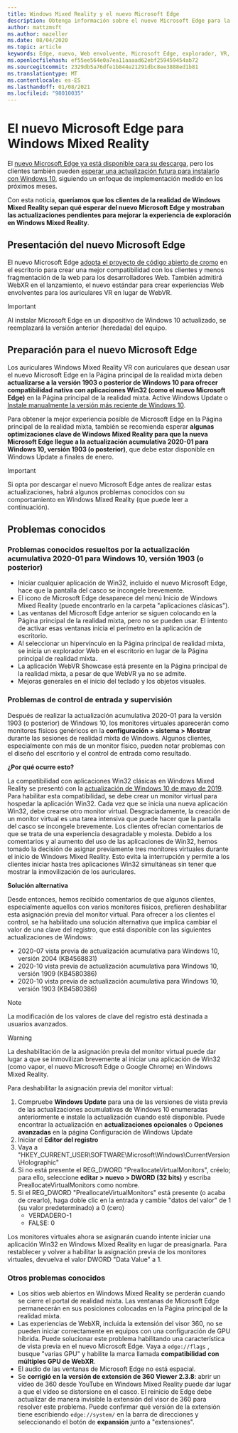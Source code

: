 ```yaml
---
title: Windows Mixed Reality y el nuevo Microsoft Edge
description: Obtenga información sobre el nuevo Microsoft Edge para la realidad mixta, incluido lo que se espera, las actualizaciones que se van a buscar y los problemas conocidos.
author: mattzmsft
ms.author: mazeller
ms.date: 08/04/2020
ms.topic: article
keywords: Edge, nuevo, Web envolvente, Microsoft Edge, explorador, VR, 360, 360 video, 360 Viewer, webxr, webvr
ms.openlocfilehash: ef55ee564e0a7ea11aaaad62ebf259459454ab72
ms.sourcegitcommit: 2329db5a76dfe1b844e21291dbc8ee3888ed1b81
ms.translationtype: MT
ms.contentlocale: es-ES
ms.lasthandoff: 01/08/2021
ms.locfileid: "98010035"
---
```

# <a name="the-new-microsoft-edge-for-windows-mixed-reality"></a>El nuevo Microsoft Edge para Windows Mixed Reality

El [nuevo Microsoft Edge ya está disponible para su descarga](https://blogs.windows.com/windowsexperience/?p=173496), pero los clientes también pueden [esperar una actualización futura para instalarlo con Windows 10](https://blogs.windows.com/msedgedev/2020/01/15/upgrading-new-microsoft-edge-79-chromium/), siguiendo un enfoque de implementación medido en los próximos meses. 

Con esta noticia, **queríamos que los clientes de la realidad de Windows Mixed Reality sepan qué esperar del nuevo Microsoft Edge y mostraban las actualizaciones pendientes para mejorar la experiencia de exploración en Windows Mixed Reality**.

## <a name="introducing-the-new-microsoft-edge"></a>Presentación del nuevo Microsoft Edge

El nuevo Microsoft Edge [adopta el proyecto de código abierto de cromo](https://blogs.windows.com/windowsexperience/2018/12/06/microsoft-edge-making-the-web-better-through-more-open-source-collaboration/) en el escritorio para crear una mejor compatibilidad con los clientes y menos fragmentación de la web para los desarrolladores Web. También admitirá WebXR en el lanzamiento, el nuevo estándar para crear experiencias Web envolventes para los auriculares VR en lugar de WebVR.

>[!IMPORTANT]
>Al instalar Microsoft Edge en un dispositivo de Windows 10 actualizado, se reemplazará la versión anterior (heredada) del equipo.

## <a name="getting-ready-for-the-new-microsoft-edge"></a>Preparación para el nuevo Microsoft Edge

Los auriculares Windows Mixed Reality VR con auriculares que desean usar el nuevo Microsoft Edge en la Página principal de la realidad mixta deben **actualizarse a la versión 1903 o posterior de Windows 10 para ofrecer compatibilidad nativa con aplicaciones Win32 (como el nuevo Microsoft Edge)** en la Página principal de la realidad mixta. Active Windows Update o [Instale manualmente la versión más reciente de Windows 10](https://www.microsoft.com/en-us/software-download/windows10).

Para obtener la mejor experiencia posible de Microsoft Edge en la Página principal de la realidad mixta, también se recomienda esperar **algunas optimizaciones clave de Windows Mixed Reality para que la nueva Microsoft Edge llegue a la actualización acumulativa 2020-01 para Windows 10, versión 1903 (o posterior)**, que debe estar disponible en Windows Update a finales de enero.

>[!IMPORTANT]
>Si opta por descargar el nuevo Microsoft Edge antes de realizar estas actualizaciones, habrá algunos problemas conocidos con su comportamiento en Windows Mixed Reality (que puede leer a continuación).

## <a name="known-issues"></a>Problemas conocidos

### <a name="known-issues-resolved-by-the-2020-01-cumulative-update-for-windows-10-version-1903-or-later"></a>Problemas conocidos resueltos por la actualización acumulativa 2020-01 para Windows 10, versión 1903 (o posterior)

- Iniciar cualquier aplicación de Win32, incluido el nuevo Microsoft Edge, hace que la pantalla del casco se incongele brevemente.
- El icono de Microsoft Edge desaparece del menú Inicio de Windows Mixed Reality (puede encontrarlo en la carpeta "aplicaciones clásicas").
- Las ventanas del Microsoft Edge anterior se siguen colocando en la Página principal de la realidad mixta, pero no se pueden usar. El intento de activar esas ventanas inicia el perímetro en la aplicación de escritorio.
- Al seleccionar un hipervínculo en la Página principal de realidad mixta, se inicia un explorador Web en el escritorio en lugar de la Página principal de realidad mixta.
- La aplicación WebVR Showcase está presente en la Página principal de la realidad mixta, a pesar de que WebVR ya no se admite.
- Mejoras generales en el inicio del teclado y los objetos visuales.

### <a name="monitor-and-input-handling-issues"></a>Problemas de control de entrada y supervisión

Después de realizar la actualización acumulativa 2020-01 para la versión 1903 (o posterior) de Windows 10, los monitores virtuales aparecerán como monitores físicos genéricos en la **configuración > sistema > Mostrar** durante las sesiones de realidad mixta de Windows. Algunos clientes, especialmente con más de un monitor físico, pueden notar problemas con el diseño del escritorio y el control de entrada como resultado.

**¿Por qué ocurre esto?**

La compatibilidad con aplicaciones Win32 clásicas en Windows Mixed Reality se presentó con la [actualización de Windows 10 de mayo de 2019](https://docs.microsoft.com/windows/mixed-reality/enthusiast-guide/release-notes-may-2019). Para habilitar esta compatibilidad, se debe crear un monitor virtual para hospedar la aplicación Win32. Cada vez que se inicia una nueva aplicación Win32, debe crearse otro monitor virtual. Desgraciadamente, la creación de un monitor virtual es una tarea intensiva que puede hacer que la pantalla del casco se incongele brevemente. Los clientes ofrecían comentarios de que se trata de una experiencia desagradable y molesta. Debido a los comentarios y al aumento del uso de las aplicaciones de Win32, hemos tomado la decisión de asignar previamente tres monitores virtuales durante el inicio de Windows Mixed Reality. Esto evita la interrupción y permite a los clientes iniciar hasta tres aplicaciones Win32 simultáneas sin tener que mostrar la inmovilización de los auriculares.

**Solución alternativa**

Desde entonces, hemos recibido comentarios de que algunos clientes, especialmente aquellos con varios monitores físicos, prefieren deshabilitar esta asignación previa del monitor virtual. Para ofrecer a los clientes el control, se ha habilitado una solución alternativa que implica cambiar el valor de una clave del registro, que está disponible con las siguientes actualizaciones de Windows:

- 2020-07 vista previa de actualización acumulativa para Windows 10, versión 2004 (KB4568831)
- 2020-10 vista previa de actualización acumulativa para Windows 10, versión 1909 (KB4580386)
- 2020-10 vista previa de actualización acumulativa para Windows 10, versión 1903 (KB4580386)

>[!NOTE]
>La modificación de los valores de clave del registro está destinada a usuarios avanzados.

>[!WARNING]
>La deshabilitación de la asignación previa del monitor virtual puede dar lugar a que se inmovilizan brevemente al iniciar una aplicación de Win32 (como vapor, el nuevo Microsoft Edge o Google Chrome) en Windows Mixed Reality.

Para deshabilitar la asignación previa del monitor virtual:
1. Compruebe **Windows Update** para una de las versiones de vista previa de las actualizaciones acumulativas de Windows 10 enumeradas anteriormente e instale la actualización cuando esté disponible. Puede encontrar la actualización en **actualizaciones opcionales** o **Opciones avanzadas** en la página Configuración de Windows Update
2. Iniciar el **Editor del registro**
3. Vaya a "HKEY_CURRENT_USER\SOFTWARE\Microsoft\Windows\CurrentVersion\Holographic\"
4. Si no está presente el REG_DWORD "PreallocateVirtualMonitors", créelo; para ello, seleccione **editar > nuevo > DWORD (32 bits)** y escriba PreallocateVirtualMonitors como nombre.
5. Si el REG_DWORD "PreallocateVirtualMonitors" está presente (o acaba de crearlo), haga doble clic en la entrada y cambie "datos del valor" de 1 (su valor predeterminado) a 0 (cero)
    * VERDADERO-1
    * FALSE: 0

Los monitores virtuales ahora se asignarán cuando intente iniciar una aplicación Win32 en Windows Mixed Reality en lugar de preasignarla. Para restablecer y volver a habilitar la asignación previa de los monitores virtuales, devuelva el valor DWORD "Data Value" a 1.

### <a name="other-known-issues"></a>Otros problemas conocidos

-   Los sitios web abiertos en Windows Mixed Reality se perderán cuando se cierre el portal de realidad mixta. Las ventanas de Microsoft Edge permanecerán en sus posiciones colocadas en la Página principal de la realidad mixta.
- Las experiencias de WebXR, incluida la extensión del visor 360, no se pueden iniciar correctamente en equipos con una configuración de GPU híbrida. Puede solucionar este problema habilitando una característica de vista previa en el nuevo Microsoft Edge. Vaya a `edge://flags` , busque "varias GPU" y habilite la marca llamada **compatibilidad con múltiples GPU de WebXR**.
-   El audio de las ventanas de Microsoft Edge no está espacial.
-   Se **corrigió en la versión de extensión de 360 Viewer 2.3.8**: abrir un vídeo de 360 desde YouTube en Windows Mixed Reality puede dar lugar a que el vídeo se distorsione en el casco. El reinicio de Edge debe actualizar de manera invisible la extensión del visor de 360 para resolver este problema. Puede confirmar qué versión de la extensión tiene escribiendo `edge://system/` en la barra de direcciones y seleccionando el botón de **expansión** junto a "extensiones".
